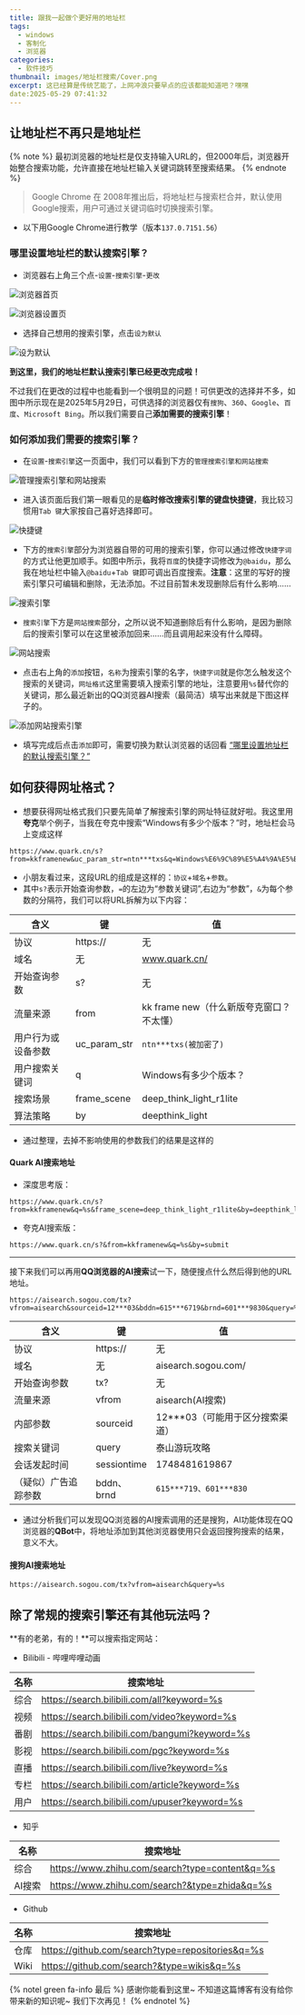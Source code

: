 ```yaml
---
title: 跟我一起做个更好用的地址栏
tags:
  - windows
  - 客制化
  - 浏览器
categories:
  - 软件技巧
thumbnail: images/地址栏搜索/Cover.png
excerpt: 这已经算是传统艺能了，上网冲浪只要早点的应该都能知道吧？嘿嘿
date:2025-05-29 07:41:32
---
```


## 让地址栏不再只是地址栏



{% note %} 最初浏览器的地址栏是仅支持输入URL的，但2000年后，浏览器开始整合搜索功能，允许直接在地址栏输入关键词跳转至搜索结果。 {% endnote %}



> Google Chrome 在 2008年推出后，将地址栏与搜索栏合并，默认使用Google搜索，用户可通过关键词临时切换搜索引擎。

- 以下用Google Chrome进行教学（版本`137.0.7151.56`）



### 哪里设置地址栏的默认搜索引擎？

- 浏览器右上角三个点-`设置`-`搜索引擎`-`更改`

![浏览器首页](images/地址栏搜索/浏览器首页.jpg)

![浏览器设置页](images/地址栏搜索/浏览器设置页.jpg)

- 选择自己想用的搜索引擎，点击`设为默认`

![设为默认](images/地址栏搜索/更改默认引擎.jpg)

**到这里，我们的地址栏默认搜索引擎已经更改完成啦！**

不过我们在更改的过程中也能看到一个很明显的问题！可供更改的选择并不多，如图中所示现在是2025年5月29日，可供选择的浏览器仅有`搜狗`、`360`、`Google`、`百度`、`Microsoft Bing`。所以我们需要自己**添加需要的搜索引擎**！

### 如何添加我们需要的搜索引擎？

- 在`设置`-`搜索引擎`这一页面中，我们可以看到下方的`管理搜索引擎和网站搜索`

![管理搜索引擎和网站搜索](images/地址栏搜索/管理搜索引擎.jpg)

- 进入该页面后我们第一眼看见的是**临时修改搜索引擎的键盘快捷键**，我比较习惯用`Tab 键`大家按自己喜好选择即可。

![快捷键](images/地址栏搜索/快捷键.jpg)

- 下方的`搜索引擎`部分为浏览器自带的可用的搜索引擎，你可以通过修改`快捷字词`的方式让他更加顺手。如图中所示，我将`百度`的快捷字词修改为`@baidu`，那么我在地址栏中输入`@baidu`+`Tab 键`即可调出百度搜索。**注意**：这里的写好的搜索引擎只可编辑和删除，无法添加。不过目前暂未发现删除后有什么影响……

![搜索引擎](images/地址栏搜索/搜索引擎.jpg)

- `搜索引擎`下方是`网站搜索`部分，之所以说不知道删除后有什么影响，是因为删除后的搜索引擎可以在这里被添加回来……而且调用起来没有什么障碍。

![网站搜索](images/地址栏搜索/网站搜索.jpg)

- 点击右上角的`添加`按钮，`名称`为搜索引擎的名字，`快捷字词`就是你怎么触发这个搜索的关键词，`网址格式`这里需要填入搜索引擎的地址，注意要用`%s`替代你的关键词，那么最近新出的QQ浏览器AI搜索（最简洁）填写出来就是下图这样子的。

![添加网站搜索引擎](images/地址栏搜索/QQAI搜.jpg)

- 填写完成后点击`添加`即可，需要切换为默认浏览器的话回看 [“哪里设置地址栏的默认搜索引擎？”](###哪里设置地址栏的默认搜索引擎？)

## 如何获得网址格式？

- 想要获得网址格式我们只要先简单了解搜索引擎的网址特征就好啦。我这里用**夸克**举个例子，当我在夸克中搜索“Windows有多少个版本？”时，地址栏会马上变成这样

```url
https://www.quark.cn/s?from=kkframenew&uc_param_str=ntn***txs&q=Windows%E6%9C%89%E5%A4%9A%E5%B0%91%E4%B8%AA%E7%89%88%E6%9C%AC%EF%BC%9F&frame_scene=deep_think_light_r1lite&by=deepthink_light
```

- 小朋友看过来，这段URL的组成是这样的：`协议`+`域名`+`参数`。
- 其中`s?`表示开始查询参数，`=`的左边为“参数关键词”,右边为“参数”，`&`为每个参数的分隔符，我们可以将URL拆解为以下内容：

| 含义               | 键           | 值                                       |
| ------------------ | ------------ | ---------------------------------------- |
| 协议               | https://     | 无                                       |
| 域名               | 无           | www.quark.cn/                            |
| 开始查询参数       | s?           | 无                                       |
| 流量来源           | from         | kk frame new（什么新版夸克窗口？不太懂） |
| 用户行为或设备参数 | uc_param_str | `ntn***txs(被加密了)`                    |
| 用户搜索关键词     | q            | Windows有多少个版本？                    |
| 搜索场景           | frame_scene  | deep_think_light_r1lite                  |
| 算法策略           | by           | deepthink_light                          |

- 通过整理，去掉不影响使用的参数我们的结果是这样的

#### Quark AI搜索地址

- 深度思考版：

```url
https://www.quark.cn/s?from=kkframenew&q=%s&frame_scene=deep_think_light_r1lite&by=deepthink_light
```

- 夸克AI搜索版：

```url
https://www.quark.cn/s?&from=kkframenew&q=%s&by=submit
```



---

接下来我们可以再用**QQ浏览器的AI搜索**试一下，随便搜点什么然后得到他的URL地址。

```url
https://aisearch.sogou.com/tx?vfrom=aisearch&sourceid=12***03&bddn=615***6719&brnd=601***9830&query=%E6%B3%B0%E5%B1%B1%E6%B8%B8%E7%8E%A9%E6%94%BB%E7%95%A5&sessiontime=1748481619867
```

| 含义                 | 键          | 值                              |
| -------------------- | ----------- | ------------------------------- |
| 协议                 | https://    | 无                              |
| 域名                 | 无          | aisearch.sogou.com/             |
| 开始查询参数         | tx?         | 无                              |
| 流量来源             | vfrom       | aisearch(AI搜索)                |
| 内部参数             | sourceid    | 12***03（可能用于区分搜索渠道） |
| 搜索关键词           | query       | 泰山游玩攻略                    |
| 会话发起时间         | sessiontime | 1748481619867                   |
| （疑似）广告追踪参数 | bddn、brnd  | `615***719、601***830`          |

- 通过分析我们可以发现QQ浏览器的AI搜索调用的还是搜狗，AI功能体现在QQ浏览器的**QBot**中，将地址添加到其他浏览器使用只会返回搜狗搜索的结果，意义不大。

#### 搜狗AI搜索地址

```url
https://aisearch.sogou.com/tx?vfrom=aisearch&query=%s
```



## 除了常规的搜索引擎还有其他玩法吗？

**有的老弟，有的！**可以搜索指定网站：

- Bilibili - 哔哩哔哩动画

| 名称 | 搜索地址                                       |
| ---- | ---------------------------------------------- |
| 综合 | https://search.bilibili.com/all?keyword=%s     |
| 视频 | https://search.bilibili.com/video?keyword=%s   |
| 番剧 | https://search.bilibili.com/bangumi?keyword=%s |
| 影视 | https://search.bilibili.com/pgc?keyword=%s     |
| 直播 | https://search.bilibili.com/live?keyword=%s    |
| 专栏 | https://search.bilibili.com/article?keyword=%s |
| 用户 | https://search.bilibili.com/upuser?keyword=%s  |

- 知乎

| 名称   | 搜索地址                                       |
| ------ | ---------------------------------------------- |
| 综合   | https://www.zhihu.com/search?type=content&q=%s |
| AI搜索 | https://www.zhihu.com/search?&type=zhida&q=%s  |

- Github

| 名称 | 搜索地址                                         |
| ---- | ------------------------------------------------ |
| 仓库 | https://github.com/search?type=repositories&q=%s |
| Wiki | https://github.com/search?&type=wikis&q=%s       |



{% notel green fa-info 最后 %}
感谢你能看到这里~ 不知道这篇博客有没有给你带来新的知识呢~ 我们下次再见！
{% endnotel %}